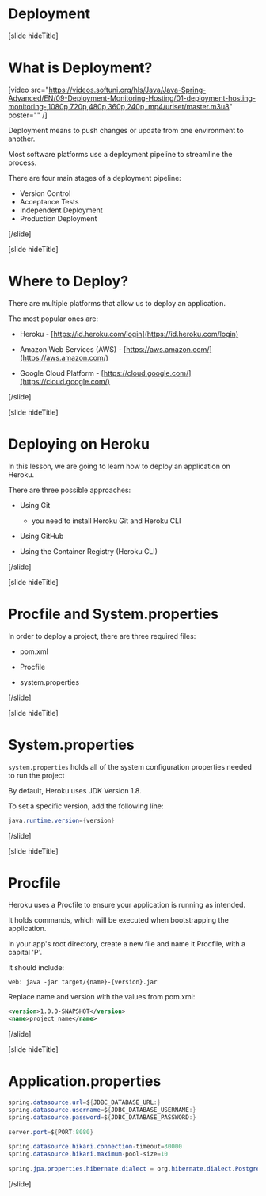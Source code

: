 # Deployment

[slide hideTitle]

# What is Deployment?

[video src="https://videos.softuni.org/hls/Java/Java-Spring-Advanced/EN/09-Deployment-Monitoring-Hosting/01-deployment-hosting-monitoring-,1080p,720p,480p,360p,240p,.mp4/urlset/master.m3u8" poster="" /]

Deployment means to push changes or update from one environment to another.

Most software platforms use a deployment pipeline to streamline the process.

There are four main stages of a deployment pipeline:

- Version Control
- Acceptance Tests
- Independent Deployment
- Production Deployment

[/slide]

[slide hideTitle]

# Where to Deploy?​

There are multiple platforms that allow us to deploy an application.

The most popular ones are:

- Heroku - [https://id.heroku.com/login](https://id.heroku.com/login)

- Amazon Web Services (AWS) - [https://aws.amazon.com/](https://aws.amazon.com/)

- Google Cloud Platform - [https://cloud.google.com/](https://cloud.google.com/)

[/slide]

[slide hideTitle]

# Deploying on Heroku

In this lesson, we are going to learn how to deploy an application on Heroku.

There are three possible approaches:

- Using Git 
  * you need to install Heroku Git and Heroku CLI 

- Using GitHub

- Using the Container Registry (Heroku CLI)

[/slide]

[slide hideTitle]

# Procfile and System.properties​

In order to deploy a project, there are three required files:

- pom.xml
  
- Procfile​
  
- system.properties

[/slide]

[slide hideTitle]

# System.properties​

`system.properties​` holds all of the system configuration properties needed to run the project​

By default, Heroku uses JDK Version 1.8​.

To set a specific version, add the following line:​

```java
java.runtime.version={version}​
```

[/slide]

[slide hideTitle]

# Procfile

Heroku uses a Procfile to ensure your application is running as intended.

It holds commands, which will be executed when bootstrapping the application.

In your app's root directory, create a new file and name it Procfile, with a capital 'P'.

It should include:

```
web: java -jar target/{name}-{version}.jar​
```

Replace name and version with the values from pom.xml:

```xml
<version>1.0.0-SNAPSHOT</version>​
<name>project_name</name>​
```

[/slide]

[slide hideTitle]

# Application.properties

```java
spring.datasource.url=${JDBC_DATABASE_URL:}​
spring.datasource.username=${JDBC_DATABASE_USERNAME:}​
spring.datasource.password=${JDBC_DATABASE_PASSWORD:}​
​
server.port=${PORT:8080}​
​
spring.datasource.hikari.connection-timeout=30000​
spring.datasource.hikari.maximum-pool-size=10​
​
spring.jpa.properties.hibernate.dialect = org.hibernate.dialect.PostgreSQLDialect​​
```

[/slide]
